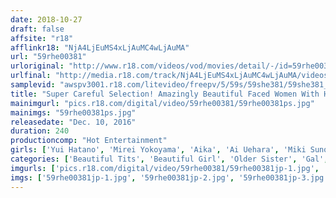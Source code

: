 ```yaml
---
date: 2018-10-27
draft: false
affsite: "r18"
afflinkr18: "NjA4LjEuMS4xLjAuMC4wLjAuMA"
url: "59rhe00381"
urloriginal: "http://www.r18.com/videos/vod/movies/detail/-/id=59rhe00381"
urlfinal: "http://media.r18.com/track/NjA4LjEuMS4xLjAuMC4wLjAuMA/videos/vod/movies/detail/-/id=59rhe00381"
samplevid: "awspv3001.r18.com/litevideo/freepv/5/59s/59she381/59she381_dmb_w.mp4"
title: "Super Careful Selection! Amazingly Beautiful Faced Women With Huge Swaying Tits! 4 Hours!"
mainimgurl: "pics.r18.com/digital/video/59rhe00381/59rhe00381ps.jpg"
mainimgs: "59rhe00381ps.jpg"
releasedate: "Dec. 10, 2016"
duration: 240
productioncomp: "Hot Entertainment"
girls: ['Yui Hatano', 'Mirei Yokoyama', 'Aika', 'Ai Uehara', 'Miki Sunohara', 'Saki Hatsumi', 'Kanade Tomose', 'Yuria Ashina', 'Reika Hoshimi', 'Remi Sasaki (Ren Mukai)']
categories: ['Beautiful Tits', 'Beautiful Girl', 'Older Sister', 'Gal', 'Big Tits', 'Creampie', 'Over 4 Hours', 'Hi-Def']
imgurls: ['pics.r18.com/digital/video/59rhe00381/59rhe00381jp-1.jpg', 'pics.r18.com/digital/video/59rhe00381/59rhe00381jp-2.jpg', 'pics.r18.com/digital/video/59rhe00381/59rhe00381jp-3.jpg', 'pics.r18.com/digital/video/59rhe00381/59rhe00381jp-4.jpg', 'pics.r18.com/digital/video/59rhe00381/59rhe00381jp-5.jpg', 'pics.r18.com/digital/video/59rhe00381/59rhe00381jp-6.jpg', 'pics.r18.com/digital/video/59rhe00381/59rhe00381jp-7.jpg', 'pics.r18.com/digital/video/59rhe00381/59rhe00381jp-8.jpg', 'pics.r18.com/digital/video/59rhe00381/59rhe00381jp-9.jpg', 'pics.r18.com/digital/video/59rhe00381/59rhe00381jp-10.jpg', 'pics.r18.com/digital/video/59rhe00381/59rhe00381jp-11.jpg', 'pics.r18.com/digital/video/59rhe00381/59rhe00381jp-12.jpg', 'pics.r18.com/digital/video/59rhe00381/59rhe00381jp-13.jpg', 'pics.r18.com/digital/video/59rhe00381/59rhe00381jp-14.jpg', 'pics.r18.com/digital/video/59rhe00381/59rhe00381jp-15.jpg', 'pics.r18.com/digital/video/59rhe00381/59rhe00381jp-16.jpg', 'pics.r18.com/digital/video/59rhe00381/59rhe00381jp-17.jpg', 'pics.r18.com/digital/video/59rhe00381/59rhe00381jp-18.jpg', 'pics.r18.com/digital/video/59rhe00381/59rhe00381jp-19.jpg', 'pics.r18.com/digital/video/59rhe00381/59rhe00381jp-20.jpg']
imgs: ['59rhe00381jp-1.jpg', '59rhe00381jp-2.jpg', '59rhe00381jp-3.jpg', '59rhe00381jp-4.jpg', '59rhe00381jp-5.jpg', '59rhe00381jp-6.jpg', '59rhe00381jp-7.jpg', '59rhe00381jp-8.jpg', '59rhe00381jp-9.jpg', '59rhe00381jp-10.jpg', '59rhe00381jp-11.jpg', '59rhe00381jp-12.jpg', '59rhe00381jp-13.jpg', '59rhe00381jp-14.jpg', '59rhe00381jp-15.jpg', '59rhe00381jp-16.jpg', '59rhe00381jp-17.jpg', '59rhe00381jp-18.jpg', '59rhe00381jp-19.jpg', '59rhe00381jp-20.jpg']
---
```

